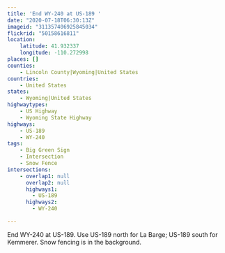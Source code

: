 ```yaml
---
title: 'End WY-240 at US-189 '
date: "2020-07-18T06:30:13Z"
imageid: "311357406925845034"
flickrid: "50158616811"
location:
    latitude: 41.932337
    longitude: -110.272998
places: []
counties:
    - Lincoln County|Wyoming|United States
countries:
    - United States
states:
    - Wyoming|United States
highwaytypes:
    - US Highway
    - Wyoming State Highway
highways:
    - US-189
    - WY-240
tags:
    - Big Green Sign
    - Intersection
    - Snow Fence
intersections:
    - overlap1: null
      overlap2: null
      highways1:
        - US-189
      highways2:
        - WY-240

---
```

End WY-240 at US-189.  Use US-189 north for La Barge; US-189 south for Kemmerer.  Snow fencing is in the background.